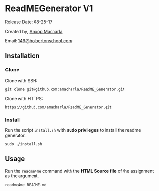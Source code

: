 # ReadMEGenerator V1
Release Date: 08-25-17

Created by, [Anoop Macharla](https://www.linkedin.com/in/amacharla/)

Email: 149@holbertonschool.com

## Installation
### Clone
Clone with SSH:
```SSH
git clone git@github.com:amacharla/ReadME_Generator.git
```

Clone with HTTPS:
```HTTPS
https://github.com/amacharla/ReadME_Generator.git
```

### Install
Run the script `install.sh` with **sudo privileges** to install the readme generator.
```Install
sudo ./install.sh
```

## Usage
Run the `readme4me` command with the **HTML Source file** of the assignment as the argument.
```Usage
readme4me README.md
```
